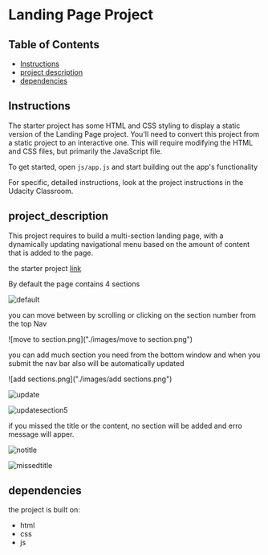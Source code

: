 # Landing Page Project

## Table of Contents

* [Instructions](#instructions)
* [project description](#project_description)
* [dependencies](#dependencies)

## Instructions

The starter project has some HTML and CSS styling to display a static version of the Landing Page project. You'll need to convert this project from a static project to an interactive one. This will require modifying the HTML and CSS files, but primarily the JavaScript file.

To get started, open `js/app.js` and start building out the app's functionality

For specific, detailed instructions, look at the project instructions in the Udacity Classroom.

## project_description

This project requires  to build a multi-section landing page, with a dynamically updating navigational menu based on the amount of content that is added to the page.

the starter project  [link](https://github.com/udacity/fend/tree/refresh-2019) 

By default the page contains 4 sections 

![default]("./images/section.png")

you can move between by scrolling or clicking on the section number from the top Nav

![move to section.png]("./images/move to section.png")


you can add much section you need from the bottom window and when you submit the nav bar also will be automatically updated

![add sections.png]("./images/add sections.png")

![update]("./images/update.png")

![updatesection5]("./images/updatesection5.png")


if you missed the title or the content, no section will be added and erro message will apper.

![notitle]("./images/notitle.png")

![missedtitle](./"images/missedtitle.png")


## dependencies
the project is built on:
* html
* css
* js



